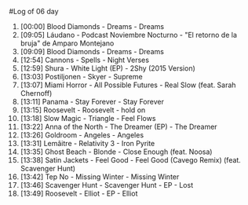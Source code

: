 #Log of 06 day

1. [00:00] Blood Diamonds - Dreams - Dreams
1. [09:05] Láudano - Podcast Noviembre Nocturno - "El retorno de la bruja" de Amparo Montejano
1. [09:09] Blood Diamonds - Dreams - Dreams
1. [12:54] Cannons - Spells - Night Verses
1. [12:59] Shura - White Light (EP) - 2Shy (2015 Version)
1. [13:03] Postiljonen - Skyer - Supreme
1. [13:07] Miami Horror - All Possible Futures - Real Slow (feat. Sarah Chernoff)
1. [13:11] Panama - Stay Forever - Stay Forever
1. [13:15] Roosevelt - Roosevelt - hold on
1. [13:18] Slow Magic - Triangle - Feel Flows
1. [13:22] Anna of the North - The Dreamer (EP) - The Dreamer
1. [13:26] Goldroom - Angeles - Angeles
1. [13:31] Lemâitre - Relativity 3 - Iron Pyrite
1. [13:35] Ghost Beach - Blonde - Close Enough (feat. Noosa)
1. [13:38] Satin Jackets - Feel Good - Feel Good (Cavego Remix) (feat. Scavenger Hunt)
1. [13:42] Tep No - Missing Winter - Missing Winter
1. [13:46] Scavenger Hunt - Scavenger Hunt - EP - Lost
1. [13:49] Roosevelt - Elliot - EP - Elliot
